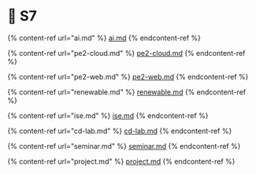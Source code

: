 # 📝 S7

{% content-ref url="ai.md" %}
[ai.md](ai.md)
{% endcontent-ref %}

{% content-ref url="pe2-cloud.md" %}
[pe2-cloud.md](pe2-cloud.md)
{% endcontent-ref %}

{% content-ref url="pe2-web.md" %}
[pe2-web.md](pe2-web.md)
{% endcontent-ref %}

{% content-ref url="renewable.md" %}
[renewable.md](renewable.md)
{% endcontent-ref %}

{% content-ref url="ise.md" %}
[ise.md](ise.md)
{% endcontent-ref %}

{% content-ref url="cd-lab.md" %}
[cd-lab.md](cd-lab.md)
{% endcontent-ref %}

{% content-ref url="seminar.md" %}
[seminar.md](seminar.md)
{% endcontent-ref %}

{% content-ref url="project.md" %}
[project.md](project.md)
{% endcontent-ref %}
